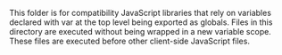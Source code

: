 This folder is for compatibility JavaScript libraries that rely on variables 
declared with var at the top level being exported as globals. Files in this 
directory are executed without being wrapped in a new variable scope. These 
files are executed before other client-side JavaScript files.